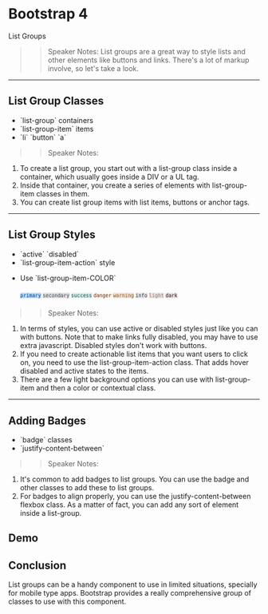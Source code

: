 <!-- .slide: data-state="title" -->
# Bootstrap 4
List Groups

> > Speaker Notes:
List groups are a great way to style lists and other elements like buttons and links. There's a lot of markup involve, so let's take a look.

---

<!-- .slide: data-state="hasicon" -->

## <i class="fa fa-list-alt"></i> List Group Classes

<ul>
	<li class="fragment">`list-group` containers</li>
	<li class="fragment">`list-group-item` items</li>
	<li class="fragment">`li` `button` `a`</li>
</ul>

> > Speaker Notes:
1. To create a list group, you start out with a list-group class inside a container, which usually goes inside a DIV or a UL tag.
1. Inside that container, you create a series of elements with list-group-item classes in them.
1. You can create list group items with list items, buttons or anchor tags.

---

<!-- .slide: data-state="hasicon" -->

## <i class="fa fa-list-alt"></i> List Group Styles
<ul>
	<li class="fragment">`active` `disabled`</li>
	<li class="fragment">`list-group-item-action` style</li>
	<li class="fragment"><p contenteditable>Use `list-group-item-COLOR`</p>
		<small style="line-height: 220%; vertical-align: text-bottom;">
			<code style="background:#b8daff; color:#004085;">primary</code>
			<code style="background:#dddfe2; color:#464a4e;">secondary</code>
			<code style="background:#d9edf7; color:#155724;">success</code>
			<code style="background:#fcf8e3; color:#721c24;">danger</code>
			<code style="background:#f2dede; color:#856404;">warning</code>
			<code style="background:#f2dede; color:#0c5460;">info</code>
			<code style="background:#f2dede; color:#818182;">light</code>
			<code style="background:#f2dede; color:#1b1e21;">dark</code>
		</small>
	</li>
</ul>

> > Speaker Notes:
1. In terms of styles, you can use active or disabled styles just like you can with buttons. Note that to make links fully disabled, you may have to use extra javascript. Disabled styles don't work with buttons.
1. If you need to create actionable list items that you want users to click on, you need to use the list-group-item-action class. That adds hover disabled and active states to the items.
1. There are a few light background options you can use with list-group-item and then a color or contextual class.

---

<!-- .slide: data-state="hasicon" -->

## <i class="fa fa-list-alt"></i> Adding Badges

<ul>
	<li class="fragment">`badge` classes</li>
	<li class="fragment">`justify-content-between`</li>
</ul>

> > Speaker Notes:
1. It's common to add badges to list groups. You can use the badge and other classes to add these to list groups.
2. For badges to align properly, you can use the justify-content-between flexbox class. As a matter of fact, you can add any sort of element inside a list-group.

## Demo

## Conclusion
List groups can be a handy component to use in limited situations, specially for mobile type apps. Bootstrap provides a really comprehensive group of classes to use with this component.